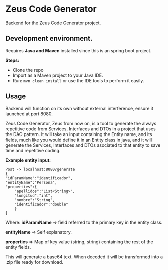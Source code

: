 # Zeus Code Generator

Backend for the Zeus Code Generator project.


## Development environment.

Requires **Java and Maven** installed since this is an spring boot project.

**Steps:**
 - Clone the repo
 - Import as a Maven project to your Java IDE.
 - Run: `mvn clean install` or use the IDE tools to perform it easily.

## Usage

Backend will function on its own without external interference, ensure it launched at port 8080.

Zeus Code Generator, Zeus from now on, is a tool to generate the always repetitive code from Services, Interfaces and DTOs in a project that uses the DAO pattern.
It will take an input containing the Entity name, and its fields, much like you would define it in an Entity class in java, and it will generate the Services, Interfaces and DTOs asociated to that entity to save time and repetitive coding.

**Example entity input:**

    Post -> localhost:8080/generate
    {
    "idParamName":"identificador",
    "entityName":"Persona",
    "properties":{
    	"apellidos":"List<String>",
    	"longitud":"int",
    	"nombre":"String",
    	"identificador":"double"
	    }
    }
Where: 
**idParamName** => field referred to the primary key in the entity class.

**entityName** => Self explanatory.

**properties** => Map of key value (string, string) containing the rest of the entity fields.

This will generate a base64 text. When decoded it will be transformed into a .zip file ready for download.